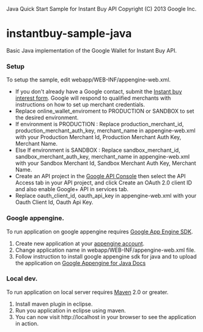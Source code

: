 Java Quick Start Sample for Instant Buy API Copyright (C) 2013 Google Inc.

instantbuy-sample-java
=======================

Basic Java implementation of the Google Wallet for Instant Buy API.

### Setup

To setup the sample, edit webapp/WEB-INF/appengine-web.xml.

* If you don't already have a Google contact, submit the [Instant buy interest form](http://getinstantbuy.withgoogle.com). Google will respond to qualified merchants with instructions on how to set up merchant credentials.
* Replace online_wallet_enviroment to PRODUCTION or SANDBOX to set the desired environment.
* If environment is PRODUCTION : Replace production_merchant_id, production_merchant_auth_key, merchant_name in appengine-web.xml with your Production Merchant Id, Production Merchant Auth Key, Merchant Name.
* Else If environment is SANDBOX : Replace sandbox_merchant_id, sandbox_merchant_auth_key, merchant_name in appengine-web.xml with your Sandbox Merchant Id, Sandbox Merchant Auth Key, Merchant Name.
* Create an API project in the [Google API Console](https://code.google.com/apis/console/) then select the API Access tab in your API project, and click Create an OAuth 2.0 client ID and also enable Google+ API in services tab.
* Replace oauth_client_id, oauth_api_key in appengine-web.xml with your Oauth Client Id, Oauth Api Key.

### Google appengine.

To run application on google appengine requires [Google App Engine SDK](https://developers.google.com/appengine/downloads#Google_App_Engine_SDK_for_Java).

1. Create new application at your [appengine account](https://appengine.google.com).
2. Change application name in webapp/WEB-INF/appengine-web.xml file.
3. Follow instruction to install google appengine sdk for java and to upload the application on [Google Appengine for Java Docs](https://developers.google.com/appengine/docs/java/gettingstarted/introduction)

### Local dev.

To run application on local server requires [Maven](http://maven.apache.org/) 2.0 or greater.

1. Install maven plugin in eclipse.
2. Run you application in eclipse using maven.
2. You can now visit http://localhost in your browser to see the application in action.

